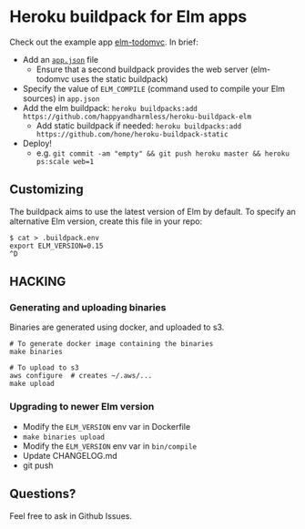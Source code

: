 # Heroku buildpack for Elm apps

Check out the example app [elm-todomvc](https://github.com/happyandharmless/elm-todomvc). In brief:

- Add an [`app.json`](https://github.com/happyandharmless/elm-todomvc/blob/heroku/app.json) file
  - Ensure that a second buildpack provides the web server (elm-todomvc uses the static buildpack)
- Specify the value of `ELM_COMPILE` (command used to compile your Elm sources) in `app.json`
- Add the elm buildpack: `heroku buildpacks:add https://github.com/happyandharmless/heroku-buildpack-elm`
  - Add static buildpack if needed: `heroku buildpacks:add https://github.com/hone/heroku-buildpack-static`
- Deploy! 
  - e.g. `git commit -am "empty" && git push heroku master && heroku ps:scale web=1`

## Customizing

The buildpack aims to use the latest version of Elm by default. To specify an alternative Elm
version, create this file in your repo:

```
$ cat > .buildpack.env
export ELM_VERSION=0.15
^D
```

## HACKING

### Generating and uploading binaries

Binaries are generated using docker, and uploaded to s3.

```
# To generate docker image containing the binaries
make binaries

# To upload to s3
aws configure  # creates ~/.aws/...
make upload
```

### Upgrading to newer Elm version

* Modify the `ELM_VERSION` env var in Dockerfile
* `make binaries upload`
* Modify the `ELM_VERSION` env var in `bin/compile`
* Update CHANGELOG.md
* git push

## Questions?

Feel free to ask in Github Issues.
